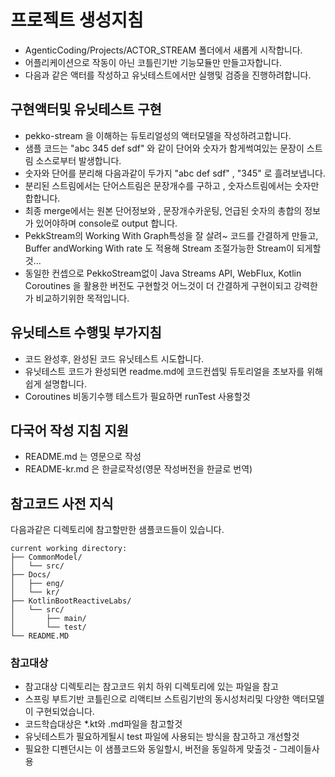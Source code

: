 
# 프로젝트 생성지침

- AgenticCoding/Projects/ACTOR_STREAM 폴더에서 새롭게 시작합니다.
- 어플리케이션으로 작동이 아닌 코틀린기반 기능모듈만 만들고자합니다.
- 다음과 같은 액터를 작성하고 유닛테스트에서만 실행및 검증을 진행하려합니다.

## 구현액터및 유닛테스트 구현
- pekko-stream 을 이해하는 듀토리얼성의 액터모델을 작성하려고합니다.
- 샘플 코드는 "abc 345 def sdf" 와 같이 단어와 숫자가 함게썩여있는 문장이 스트림 소스로부터 발생합니다.
- 숫자와 단어를 분리해 다음과같이 두가지 "abc def sdf" , "345" 로 흘려보냅니다.
- 분리된 스트림에서는 단어스트림은 문장개수를 구하고 , 숫자스트림에서는 숫자만 합합니다.
- 최종 merge에서는 원본 단어정보와 , 문장개수카운팅, 언급된 숫자의 총합의 정보가 있어야하며 console로 output 합니다.
- PekkStream의 Working With Graph특성을 잘 살려~ 코드를 간결하게 만들고, Buffer andWorking With rate 도 적용해 Stream 조절가능한 Stream이 되게할것...
- 동일한 컨셉으로 PekkoStream없이 Java Streams API, WebFlux, Kotlin Coroutines 을 활용한 버전도 구현할것 어느것이 더 간결하게 구현이되고 강력한가 비교하기위한 목적입니다.

## 유닛테스트 수행및 부가지침
- 코드 완성후, 완성된 코드 유닛테스트 시도합니다.
- 유닛테스트 코드가 완성되면 readme.md에 코드컨셉및 듀토리얼을 초보자를 위해 쉽게 설명합니다.
- Coroutines 비동기수행 테스트가 필요하면 runTest 사용할것

## 다국어 작성 지침 지원
- README.md 는 영문으로 작성
- README-kr.md 은 한글로작성(영문 작성버전을 한글로 번역)

## 참고코드 사전 지식

다음과같은 디렉토리에 참고할만한 샘플코드들이 있습니다.

```
current working directory:
├── CommonModel/
│   └── src/
├── Docs/
│   ├── eng/
│   └── kr/
├── KotlinBootReactiveLabs/
│   └── src/
│       ├── main/
│       └── test/
└── README.MD
```

### 참고대상
- 참고대상 디렉토리는 참고코드 위치 하위 디렉토리에 있는 파일을 참고
- 스프링 부트기반 코틀린으로 리액티브 스트림기반의 동시성처리및 다양한 액터모델이 구현되었습니다.
- 코드학습대상은 *.kt와 .md파일을 참고할것
- 유닛테스트가 필요하게될시 test 파일에 사용되는 방식을 참고하고 개선할것
- 필요한 디펜던시는 이 샘플코드와 동일할시, 버전을 동일하게 맞출것 - 그레이들사용